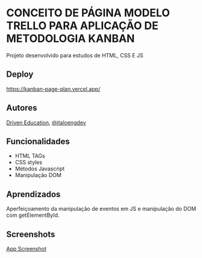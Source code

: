 
# CONCEITO DE PÁGINA MODELO TRELLO PARA APLICAÇÃO DE METODOLOGIA KANBAN

Projeto desenvolvido para estudos de HTML, CSS E JS


## Deploy

https://kanban-page-plan.vercel.app/



## Autores

[Driven Education](https://www.youtube.com/channel/UCKxigS35OTTduAobSevhUEA),
[@italoengdev](https://www.github.com/italoengdev)



## Funcionalidades

- HTML TAGs
- CSS styles
- Métodos Javascript
- Manipulação DOM



## Aprendizados

Aperfeiçoamento da manipulação de eventos em JS e manipulação do DOM com getElementById.


## Screenshots

[App Screenshot](https://drive.google.com/file/d/1LrGmMYeDDuqshBmgswqOPMz17BPif1HU/view?usp=drivesdk)

